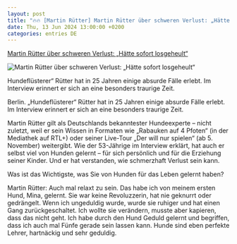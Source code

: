 ```yaml
---
layout: post
title: "🔥🔥 [Martin Rütter] Martin Rütter über schweren Verlust: „Hätte sofort losgeheult“"
date: Thu, 13 Jun 2024 13:00:00 +0200
categories: entries DE
---
```

[Martin Rütter über schweren Verlust: „Hätte sofort losgeheult“](https://www.morgenpost.de/vermischtes/article242580012/Martin-Ruetter-ueber-schweren-Verlust-Haette-sofort-losgeheult.html)

![Martin Rütter über schweren Verlust: „Hätte sofort losgeheult“](https://img.sparknews.funkemedien.de/242580010/242580010_1718189301_v16_9_1600.jpeg)

Hundeflüsterer“ Rütter hat in 25 Jahren einige absurde Fälle erlebt. Im Interview erinnert er sich an eine besonders traurige Zeit.

Berlin. „Hundeflüsterer“ Rütter hat in 25 Jahren einige absurde Fälle erlebt. Im Interview erinnert er sich an eine besonders traurige Zeit.

Martin Rütter gilt als Deutschlands bekanntester Hundeexperte – nicht zuletzt, weil er sein Wissen in Formaten wie „Rabauken auf 4 Pfoten“ (in der Mediathek auf RTL+) oder seiner Live-Tour „Der will nur spielen“ (ab 5. November) weitergibt. Wie der 53-Jährige im Interview erklärt, hat auch er selbst viel von Hunden gelernt – für sich persönlich und für die Erziehung seiner Kinder. Und er hat verstanden, wie schmerzhaft Verlust sein kann.

Was ist das Wichtigste, was Sie von Hunden für das Leben gelernt haben?

Martin Rütter: Auch mal relaxt zu sein. Das habe ich von meinem ersten Hund, Mina, gelernt. Sie war keine Revoluzzerin, hat nie geknurrt oder gedrängelt. Wenn ich ungeduldig wurde, wurde sie ruhiger und hat einen Gang zurückgeschaltet. Ich wollte sie verändern, musste aber kapieren, dass das nicht geht. Ich habe durch den Hund Geduld gelernt und begriffen, dass ich auch mal Fünfe gerade sein lassen kann. Hunde sind eben perfekte Lehrer, hartnäckig und sehr geduldig.

